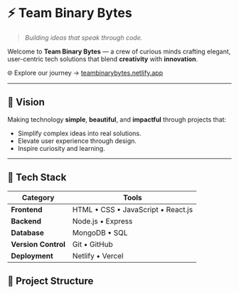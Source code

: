 # ⚡ Team Binary Bytes  

> *Building ideas that speak through code.*  

Welcome to **Team Binary Bytes** — a crew of curious minds crafting elegant, user-centric tech solutions that blend **creativity** with **innovation**.  

🌐 Explore our journey → [teambinarybytes.netlify.app](https://teambinarybytes.netlify.app/)  

---

## 🌌 Vision  
Making technology **simple**, **beautiful**, and **impactful** through projects that:  
- Simplify complex ideas into real solutions.  
- Elevate user experience through design.  
- Inspire curiosity and learning.  

---

## 🧠 Tech Stack  
| Category | Tools |
|-----------|--------|
| **Frontend** | HTML • CSS • JavaScript • React.js |
| **Backend** | Node.js • Express |
| **Database** | MongoDB • SQL |
| **Version Control** | Git • GitHub |
| **Deployment** | Netlify • Vercel |



## 📁 Project Structure  
